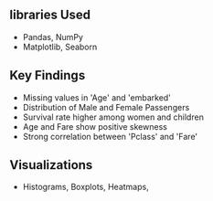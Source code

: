 ## libraries Used
- Pandas, NumPy
- Matplotlib, Seaborn

## Key Findings
- Missing values in 'Age' and 'embarked'
- Distribution of Male and Female Passengers
- Survival rate higher among women and children
- Age and Fare show positive skewness
- Strong correlation between 'Pclass' and 'Fare'

## Visualizations
- Histograms, Boxplots, Heatmaps,
